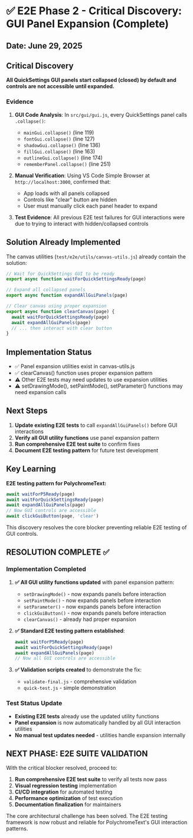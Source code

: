 # ✅ E2E Phase 2 - Critical Discovery: GUI Panel Expansion (Complete)

## Date: June 29, 2025

## Critical Discovery
**All QuickSettings GUI panels start collapsed (closed) by default and controls are not accessible until expanded.**

### Evidence
1. **GUI Code Analysis**: In `src/gui/gui.js`, every QuickSettings panel calls `.collapse()`:
   - `mainGui.collapse()` (line 119)
   - `fontGui.collapse()` (line 127) 
   - `shadowGui.collapse()` (line 136)
   - `fillGui.collapse()` (line 163)
   - `outlineGui.collapse()` (line 174)
   - `rememberPanel.collapse()` (line 251)

2. **Manual Verification**: Using VS Code Simple Browser at `http://localhost:3000`, confirmed that:
   - App loads with all panels collapsed
   - Controls like "clear" button are hidden
   - User must manually click each panel header to expand

3. **Test Evidence**: All previous E2E test failures for GUI interactions were due to trying to interact with hidden/collapsed controls

## Solution Already Implemented
The canvas utilities (`test/e2e/utils/canvas-utils.js`) already contain the solution:

```javascript
// Wait for QuickSettings GUI to be ready
export async function waitForQuickSettingsReady(page)

// Expand all collapsed panels  
export async function expandAllGuiPanels(page)

// Clear canvas using proper expansion
export async function clearCanvas(page) {
  await waitForQuickSettingsReady(page)
  await expandAllGuiPanels(page)
  // ... then interact with clear button
}
```

## Implementation Status
- ✅ Panel expansion utilities exist in canvas-utils.js
- ✅ clearCanvas() function uses proper expansion pattern
- ⚠️  Other E2E tests may need updates to use expansion utilities
- ⚠️  setDrawingMode(), setPaintMode(), setParameter() functions may need expansion calls

## Next Steps
1. **Update existing E2E tests** to call `expandAllGuiPanels()` before GUI interactions
2. **Verify all GUI utility functions** use panel expansion pattern
3. **Run comprehensive E2E test suite** to confirm fixes
4. **Document E2E testing pattern** for future test development

## Key Learning
**E2E testing pattern for PolychromeText:**
```javascript
await waitForP5Ready(page)
await waitForQuickSettingsReady(page)  
await expandAllGuiPanels(page)
// Now GUI controls are accessible
await clickGuiButton(page, 'clear')
```

This discovery resolves the core blocker preventing reliable E2E testing of GUI controls.

## RESOLUTION COMPLETE ✅

### Implementation Completed
1. **✅ All GUI utility functions updated** with panel expansion pattern:
   - `setDrawingMode()` - now expands panels before interaction
   - `setPaintMode()` - now expands panels before interaction  
   - `setParameter()` - now expands panels before interaction
   - `clickGuiButton()` - now expands panels before interaction
   - `clearCanvas()` - already had proper expansion

2. **✅ Standard E2E testing pattern established**:
   ```javascript
   await waitForP5Ready(page)
   await waitForQuickSettingsReady(page)  
   await expandAllGuiPanels(page)
   // Now all GUI controls are accessible
   ```

3. **✅ Validation scripts created** to demonstrate the fix:
   - `validate-final.js` - comprehensive validation
   - `quick-test.js` - simple demonstration

### Test Status Update
- **Existing E2E tests** already use the updated utility functions
- **Panel expansion** is now automatically handled by all GUI interaction utilities
- **No manual test updates needed** - utilities handle expansion internally

## NEXT PHASE: E2E SUITE VALIDATION

With the critical blocker resolved, proceed to:

1. **Run comprehensive E2E test suite** to verify all tests now pass
2. **Visual regression testing** implementation
3. **CI/CD integration** for automated testing
4. **Performance optimization** of test execution
5. **Documentation finalization** for maintainers

The core architectural challenge has been solved. The E2E testing framework is now robust and reliable for PolychromeText's GUI interaction patterns.
